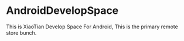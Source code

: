 # AndroidDevelopSpace
This is XiaoTian Develop Space For Android, This is the primary remote store bunch. 
